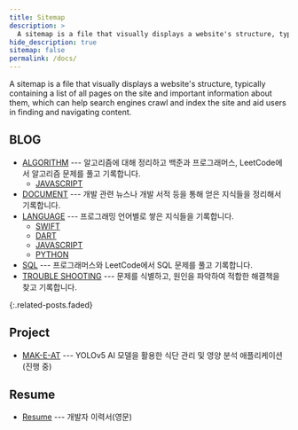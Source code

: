 ```yaml
---
title: Sitemap
description: >
  A sitemap is a file that visually displays a website's structure, typically containing a list of all pages on the site and important information about them, which can help search engines crawl and index the site and aid users in finding and navigating content. 
hide_description: true
sitemap: false
permalink: /docs/
---
```


  A sitemap is a file that visually displays a website's structure, typically containing a list of all pages on the site and important information about them, which can help search engines crawl and index the site and aid users in finding and navigating content. 


## BLOG
- [ALGORITHM]() --- 알고리즘에 대해 정리하고 백준과 프로그래머스, LeetCode에서 알고리즘 문제를 풀고 기록합니다.
    - [JAVASCRIPT](https://hardy716.github.io/blog/algorithm-javascript)
- [DOCUMENT](https://hardy716.github.io/blog/document/) --- 개발 관련 뉴스나 개발 서적 등을 통해 얻은 지식들을 정리해서 기록합니다.
- [LANGUAGE]() --- 프로그래밍 언어별로 쌓은 지식들을 기록합니다.
    - [SWIFT]()
    - [DART]()
    - [JAVASCRIPT]()
    - [PYTHON]()
- [SQL](https://hardy716.github.io/blog/sql/) --- 프로그래머스와 LeetCode에서 SQL 문제를 풀고 기록합니다.
- [TROUBLE SHOOTING](https://hardy716.github.io/blog/trouble-shooting/) --- 문제를 식별하고, 원인을 파악하여 적합한 해결책을 찾고 기록합니다.
<!--* [menu]{:.heading.flip-title} --- description for menu-->
{:.related-posts.faded}

<!--[menu]: 상대경로.md-->


## Project
- [MAK-E-AT](https://hardy716.github.io/projects/makeat/) --- YOLOv5 AI 모델을 활용한 식단 관리 및 영양 분석 애플리케이션 (진행 중)


## Resume
- [Resume](https://hardy716.github.io/resume/) --- 개발자 이력서(영문)


